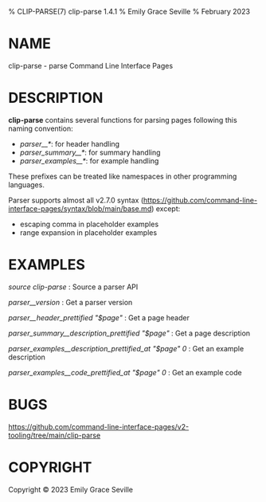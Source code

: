 % CLIP-PARSE(7) clip-parse 1.4.1
% Emily Grace Seville
% February 2023

# NAME

clip-parse - parse Command Line Interface Pages

# DESCRIPTION

**clip-parse** contains several functions for parsing pages following this
naming convention:

- *parser__\**: for header handling
- *parser_summary__\**: for summary handling
- *parser_examples__\**: for example handling

These prefixes can be treated like namespaces in other programming languages.

Parser supports almost all v2.7.0 syntax (https://github.com/command-line-interface-pages/syntax/blob/main/base.md)
except:

- escaping comma in placeholder examples
- range expansion in placeholder examples

# EXAMPLES

*source clip-parse*
: Source a parser API

*parser__version*
: Get a parser version

*parser__header_prettified "$page"*
: Get a page header

*parser_summary__description_prettified "$page"*
: Get a page description

*parser_examples__description_prettified_at "$page" 0*
: Get an example description

*parser_examples__code_prettified_at "$page" 0*
: Get an example code

# BUGS

https://github.com/command-line-interface-pages/v2-tooling/tree/main/clip-parse

# COPYRIGHT

Copyright ©️ 2023 Emily Grace Seville
